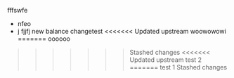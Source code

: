 fffswfe
- nfeo
- j
fjjfj
new balance
changetest
<<<<<<< Updated upstream
woowowowi
=======
oooooo
>>>>>>> Stashed changes
<<<<<<< Updated upstream
test 2
=======
test 1
>>>>>>> Stashed changes
